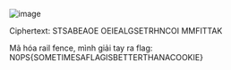 ![image](https://github.com/anhshidou/nopsctf-2024/assets/90485791/0e389eb8-a401-4309-baa3-964769c247c0)

Ciphertext: STSABEAOE OEIEALGSETRHNCOI MMFITTAK

Mã hóa rail fence, mình giải tay ra flag: N0PS{SOMETIMESAFLAGISBETTERTHANACOOKIE}
